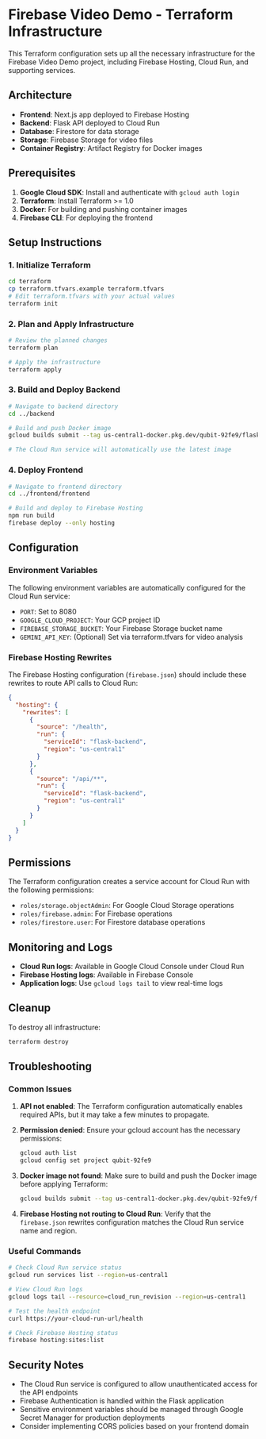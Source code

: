 # Firebase Video Demo - Terraform Infrastructure

This Terraform configuration sets up all the necessary infrastructure for the Firebase Video Demo project, including Firebase Hosting, Cloud Run, and supporting services.

## Architecture

- **Frontend**: Next.js app deployed to Firebase Hosting
- **Backend**: Flask API deployed to Cloud Run
- **Database**: Firestore for data storage
- **Storage**: Firebase Storage for video files
- **Container Registry**: Artifact Registry for Docker images

## Prerequisites

1. **Google Cloud SDK**: Install and authenticate with `gcloud auth login`
2. **Terraform**: Install Terraform >= 1.0
3. **Docker**: For building and pushing container images
4. **Firebase CLI**: For deploying the frontend

## Setup Instructions

### 1. Initialize Terraform

```bash
cd terraform
cp terraform.tfvars.example terraform.tfvars
# Edit terraform.tfvars with your actual values
terraform init
```

### 2. Plan and Apply Infrastructure

```bash
# Review the planned changes
terraform plan

# Apply the infrastructure
terraform apply
```

### 3. Build and Deploy Backend

```bash
# Navigate to backend directory
cd ../backend

# Build and push Docker image
gcloud builds submit --tag us-central1-docker.pkg.dev/qubit-92fe9/flask-backend/flask-app:latest

# The Cloud Run service will automatically use the latest image
```

### 4. Deploy Frontend

```bash
# Navigate to frontend directory
cd ../frontend/frontend

# Build and deploy to Firebase Hosting
npm run build
firebase deploy --only hosting
```

## Configuration

### Environment Variables

The following environment variables are automatically configured for the Cloud Run service:

- `PORT`: Set to 8080
- `GOOGLE_CLOUD_PROJECT`: Your GCP project ID
- `FIREBASE_STORAGE_BUCKET`: Your Firebase Storage bucket name
- `GEMINI_API_KEY`: (Optional) Set via terraform.tfvars for video analysis

### Firebase Hosting Rewrites

The Firebase Hosting configuration (`firebase.json`) should include these rewrites to route API calls to Cloud Run:

```json
{
  "hosting": {
    "rewrites": [
      {
        "source": "/health",
        "run": {
          "serviceId": "flask-backend",
          "region": "us-central1"
        }
      },
      {
        "source": "/api/**",
        "run": {
          "serviceId": "flask-backend",
          "region": "us-central1"
        }
      }
    ]
  }
}
```

## Permissions

The Terraform configuration creates a service account for Cloud Run with the following permissions:

- `roles/storage.objectAdmin`: For Google Cloud Storage operations
- `roles/firebase.admin`: For Firebase operations
- `roles/firestore.user`: For Firestore database operations

## Monitoring and Logs

- **Cloud Run logs**: Available in Google Cloud Console under Cloud Run
- **Firebase Hosting logs**: Available in Firebase Console
- **Application logs**: Use `gcloud logs tail` to view real-time logs

## Cleanup

To destroy all infrastructure:

```bash
terraform destroy
```

## Troubleshooting

### Common Issues

1. **API not enabled**: The Terraform configuration automatically enables required APIs, but it may take a few minutes to propagate.

2. **Permission denied**: Ensure your gcloud account has the necessary permissions:
   ```bash
   gcloud auth list
   gcloud config set project qubit-92fe9
   ```

3. **Docker image not found**: Make sure to build and push the Docker image before applying Terraform:
   ```bash
   gcloud builds submit --tag us-central1-docker.pkg.dev/qubit-92fe9/flask-backend/flask-app:latest
   ```

4. **Firebase Hosting not routing to Cloud Run**: Verify that the `firebase.json` rewrites configuration matches the Cloud Run service name and region.

### Useful Commands

```bash
# Check Cloud Run service status
gcloud run services list --region=us-central1

# View Cloud Run logs
gcloud logs tail --resource=cloud_run_revision --region=us-central1

# Test the health endpoint
curl https://your-cloud-run-url/health

# Check Firebase Hosting status
firebase hosting:sites:list
```

## Security Notes

- The Cloud Run service is configured to allow unauthenticated access for the API endpoints
- Firebase Authentication is handled within the Flask application
- Sensitive environment variables should be managed through Google Secret Manager for production deployments
- Consider implementing CORS policies based on your frontend domain
